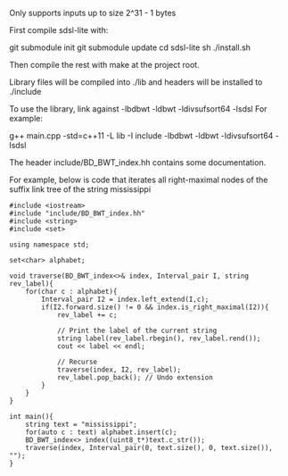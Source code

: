 Only supports inputs up to size 2^31 - 1 bytes

First compile sdsl-lite with:

git submodule init
git submodule update
cd sdsl-lite
sh ./install.sh

Then compile the rest with make at the project root.

Library files will be compiled into ./lib and
headers will be installed to ./include

To use the library, link against -lbdbwt -ldbwt -ldivsufsort64 -lsdsl
For example: 

g++ main.cpp -std=c++11 -L lib -I include -lbdbwt -ldbwt -ldivsufsort64 -lsdsl

The header include/BD_BWT_index.hh contains some documentation.

For example, below is code that iterates all right-maximal
nodes of the suffix link tree of the string mississippi

```
#include <iostream>
#include "include/BD_BWT_index.hh"
#include <string>
#include <set>

using namespace std;

set<char> alphabet;

void traverse(BD_BWT_index<>& index, Interval_pair I, string rev_label){
    for(char c : alphabet){
        Interval_pair I2 = index.left_extend(I,c);
        if(I2.forward.size() != 0 && index.is_right_maximal(I2)){
            rev_label += c;

            // Print the label of the current string
            string label(rev_label.rbegin(), rev_label.rend());
            cout << label << endl;

            // Recurse
            traverse(index, I2, rev_label);
            rev_label.pop_back(); // Undo extension
        }
    }
}

int main(){
    string text = "mississippi";
    for(auto c : text) alphabet.insert(c);
    BD_BWT_index<> index((uint8_t*)text.c_str());
    traverse(index, Interval_pair(0, text.size(), 0, text.size()), "");
}
```


